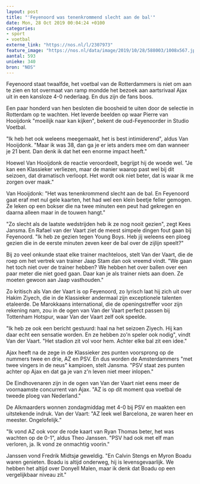 ```yaml
---
layout: post
title: "'Feyenoord was tenenkrommend slecht aan de bal'"
date: Mon, 28 Oct 2019 00:04:24 +0100
categories: 
- sport 
- voetbal 
externe_link: "https://nos.nl/l/2307973"
feature_image: "https://nos.nl/data/image/2019/10/28/588003/1008x567.jpg"
aantal: 593
unieke: 340
bron: "NOS"
---
```


<p>Feyenoord staat twaalfde, het voetbal van de Rotterdammers is niet om aan te zien en tot overmaat van ramp mondde het bezoek aan aartsrivaal Ajax uit in een kansloze 4-0 nederlaag. En dus zijn de fans boos.</p>
<p>Een paar honderd van hen besloten die boosheid te uiten door de selectie in Rotterdam op te wachten. Het leverde beelden op waar Pierre van Hooijdonk "moeilijk naar kan kijken", bekent de oud-Feyenoorder in Studio Voetbal.</p>
<p>"Ik heb het ook weleens meegemaakt, het is best intimiderend", aldus Van Hooijdonk. "Maar ik was 38, dan ga je er iets anders mee om dan wanneer je 21 bent. Dan denk ik dat het een enorme impact heeft."</p>
<p>Hoewel Van Hooijdonk de reactie veroordeelt, begrijpt hij de woede wel. "Je kan een Klassieker verliezen, maar de manier waarop past wel bij dit seizoen, dat dramatisch verloopt. Het wordt ook niet beter, dat is waar ik me zorgen over maak."</p>
<p>Van Hooijdonk: "Het was tenenkrommend slecht aan de bal. En Feyenoord gaat eraf met nul gele kaarten, het had wel een klein beetje feller gemogen. Ze leken op een bokser die na twee minuten een peut had gekregen en daarna alleen maar in de touwen hangt."</p>
<p>"Zo slecht als de laatste wedstrijden heb ik ze nog nooit gezien", zegt Kees Jansma. En Rafael van der Vaart ziet de meest simpele dingen fout gaan bij Feyenoord. "Ik heb ze gezien tegen Young Boys. Heb jij weleens een ploeg gezien die in de eerste minuten zeven keer de bal over de zijlijn speelt?"</p>
<p>Bij zo veel onkunde staat elke trainer machteloos, stelt Van der Vaart, die de roep om het vertrek van trainer Jaap Stam dan ook vreemd vindt. "We gaan het toch niet over de trainer hebben? We hebben het over ballen over een paar meter die niet goed gaan. Daar kan je als trainer niets aan doen. Ze moeten gewoon aan Jaap vasthouden."</p>
<p>Zo kritisch als Van der Vaart is op Feyenoord, zo lyrisch laat hij zich uit over Hakim Ziyech, die in de Klassieker andermaal zijn exceptionele talenten etaleerde. De Marokkaans international, die de openingstreffer voor zijn rekening nam, zou in de ogen van Van der Vaart perfect passen bij Tottenham Hotspur, waar Van der Vaart zelf ook speelde.</p>
<p>"Ik heb ze ook een bericht gestuurd: haal na het seizoen Ziyech. Hij kan daar echt een sensatie worden. En ze hebben zo'n speler ook nodig", vindt Van der Vaart. "Het stadion zit vol voor hem. Achter elke bal zit een idee."</p>
<p>Ajax heeft na de zege in de Klassieker zes punten voorsprong op de nummers twee en drie, AZ en PSV. En dus worden de Amsterdammers "met twee vingers in de neus" kampioen, stelt Jansma. "PSV staat zes punten achter op Ajax en dat ga je van z'n leven niet meer inlopen."</p>
<p>De Eindhovenaren zijn in de ogen van Van der Vaart niet eens meer de voornaamste concurrent van Ajax. "AZ is op dit moment qua voetbal de tweede ploeg van Nederland."</p>
<p>De Alkmaarders wonnen zondagmiddag met 4-0 bij PSV en maakten een uitstekende indruk. Van der Vaart: "AZ leek wel Barcelona, ze waren heer en meester. Ongelofelijk."</p>
<p>"Ik vond AZ ook voor de rode kaart van Ryan Thomas beter, het was wachten op de 0-1", aldus Theo Janssen. "PSV had ook met elf man verloren, ja. Ik vond ze onmachtig voorin."</p>
<p>Janssen vond Fredrik Midtsjø geweldig. "En Calvin Stengs en Myron Boadu waren genieten. Boadu is altijd onderweg, hij is levensgevaarlijk. We hebben het altijd over Donyell Malen, maar ik denk dat Boadu op een vergelijkbaar niveau zit."</p>
